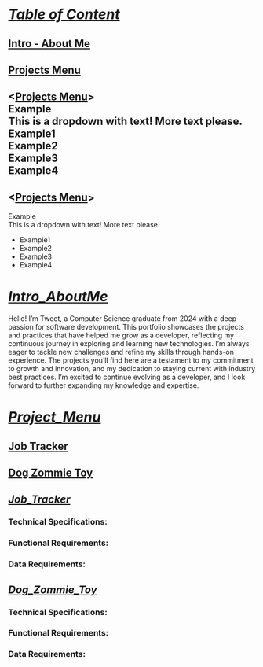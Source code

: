 # <ins>***Table of Content***</ins>
## [Intro - About Me](#Intro_AboutMe)
## [Projects Menu](#Project_Menu)
## <[Projects Menu](#Project_Menu)><summary>Example</summary> This is a dropdown with text! More text please. <summary>Example1</summary> <summary>Example2</summary> <summary>Example3</summary><summary>Example4</summary></details>


## <[Projects Menu](#project_menu)>
  <summary>Example</summary>
  This is a dropdown with text! More text please.
  <ul>
    <li>Example1</li>
    <li>Example2</li>
    <li>Example3</li>
    <li>Example4</li>
  </ul>
</details>


# <ins>***Intro_AboutMe***</ins>
  Hello! I’m Tweet, a Computer Science graduate from 2024 with a deep passion for software development. This portfolio showcases the projects and practices that have helped me grow as a developer, reflecting my continuous journey in exploring and learning new technologies. I’m always eager to tackle new challenges and refine my skills through hands-on experience. The projects you’ll find here are a testament to my commitment to growth and innovation, and my dedication to staying current with industry best practices. I’m excited to continue evolving as a developer, and I look forward to further expanding my knowledge and expertise.

# <ins>***Project_Menu***</ins>
## [Job Tracker](#Job_Tracker)
## [Dog Zommie Toy](#Dog_Zommie_Toy)


## <ins>***Job_Tracker***</ins>
### Technical Specifications:
### Functional Requirements:
### Data Requirements:

## <ins>***Dog_Zommie_Toy***</ins>
### Technical Specifications:
### Functional Requirements:
### Data Requirements:




